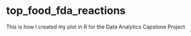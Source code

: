 # top_food_fda_reactions
This is how I created my plot in R for the Data Analytics Capstone Project
